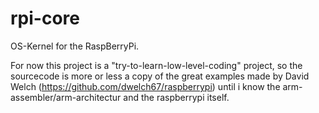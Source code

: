 rpi-core
========

OS-Kernel for the RaspBerryPi.

For now this project is a "try-to-learn-low-level-coding" project, so the sourcecode is more or less a copy of the great examples made by David Welch (https://github.com/dwelch67/raspberrypi) until i know the arm-assembler/arm-architectur and the raspberrypi itself.
